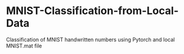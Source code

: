 # MNIST-Classification-from-Local-Data
Classification of MNIST handwritten numbers using Pytorch and local MNIST.mat file
